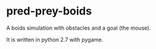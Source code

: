 # pred-prey-boids
A boids simulation with obstacles and a goal (the mouse).

It is written in python 2.7 with pygame.
